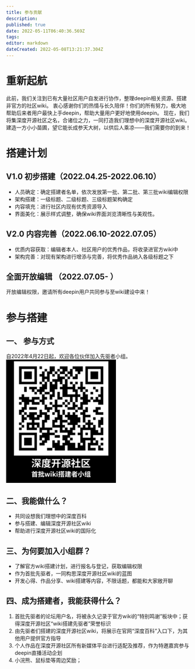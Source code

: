 ```yaml
---
title: 参与贡献
description: 
published: true
date: 2022-05-11T06:40:36.569Z
tags: 
editor: markdown
dateCreated: 2022-05-08T13:21:37.304Z
---
```


# 重新起航
此前，我们关注到已有大量社区用户自发进行协作，整理deepin相关资源、搭建非官方的社区wiki。
衷心感谢你们的热情与长久陪伴！你们的所有努力，极大地帮助后来者用户最快上手deepin，帮助大量用户更好地使用deepin。
现在，我们将集深度开源社区之名，合诸位之力，一同打造我们理想中的深度开源社区wiki。
建造一方小小苗圃，望它能长成参天大树，以供后人乘凉——我们需要你的到来！

# 搭建计划
## V1.0 初步搭建（2022.04.25-2022.06.10）
- 人员确定：确定搭建者名单，依次发放第一批、第二批、第三批wiki编辑权限
- 架构搭建：一级标题、二级标题、三级标题架构确定
- 内容填充：进行社区内现有优秀资源导入
- 界面美化：展示样式调整，确保wiki界面浏览清晰性与美观性。

## V2.0 内容完善（2022.06.10-2022.07.05）
- 优质内容获取：编辑者本人、社区用户的优秀作品，将收录进官方wiki中
- 架构完善：对现有架构进行增添与完善，将优秀作品纳入各级标题之下

## 全面开放编辑  （2022.07.05-                 ）
开放编辑权限，邀请所有deepin用户共同参与至wiki建设中来！

# 参与搭建
## 一、 参与方式

自2022年4月22日起，欢迎各位伙伴加入先驱者小组。
![202204221614433981_深度开源社区wiki首批先驱者小组(1)_副本.png](/202204221614433981_深度开源社区wiki首批先驱者小组(1)_副本.png)

## 二、我能做什么？

- 共同设想我们理想中的深度百科
- 参与搭建、编辑深度开源社区wiki
- 帮助进行深度开源社区wiki的国际化
## 三、为何要加入小组群？

- 了解官方wiki搭建计划，进行报名与登记，获取编辑权限
- 作为首批先驱者，一同构思深度开源社区wiki的蓝图
- 开发心得、作品分享、wiki搭建等内容，不限话题，都能和大家敞开聊

## 四、成为搭建者，我能获得什么？
1. 首批先驱者的论坛用户名，将被永久记录于官方wiki的“特别鸣谢”板块中；获得深度开源社区“wiki搭建先驱者”荣誉标识
1. 由先驱者们搭建的深度开源社区wiki，将展示在官网“深度百科”入口下，为其他用户提供官方指导
1. 个人作品在深度开源社区所有新媒体平台进行适配及推荐，作为特邀嘉宾参与deepin直播活动企划
1. 小浣熊、鼠标垫等周边奖励；